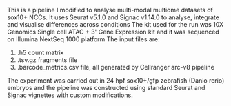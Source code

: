 This is a pipeline I modified to analyse multi-modal multiome datasets of sox10+ NCCs. It uses Seurat v5.1.0 and Signac v1.14.0 to analyse, integrate and visualise differences across conditions
The kit used for the run was 10X Genomics Single cell ATAC + 3' Gene Expression kit and it was sequenced on Illumina NextSeq 1000 platform
The input files are:
1) .h5 count matrix 
2) .tsv.gz fragments file
3) .barcode_metrics.csv file, all generated by Cellranger arc-v8 pipeline

The experiment was carried out in 24 hpf sox10+/gfp zebrafish (Danio rerio) embryos and the pipeline was constructed using standard Seurat and Signac vignettes with custom modifications. 
